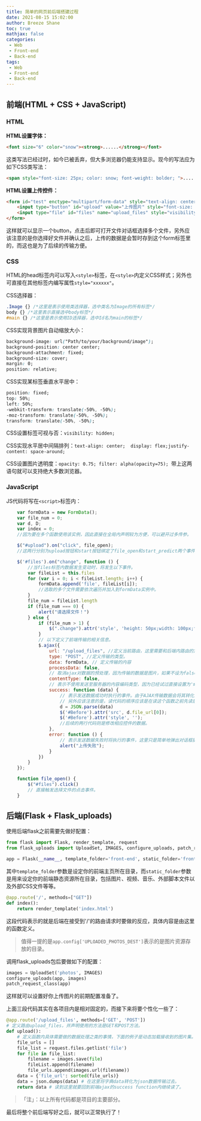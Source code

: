 ```yaml
---
title: 简单的网页前后端搭建过程
date: 2021-08-15 15:02:00
author: Breeze Shane
toc: true
mathjax: false
categories: 
 - Web
 - Front-end
 - Back-end
tags: 
 - Web
 - Front-end
 - Back-end
---
```


## 前端(HTML + CSS + JavaScript)

### HTML

**HTML设置字体：**

```html
<font size="6" color="snow"><strong>......</strong></font>
```

这类写法已经过时，如今已被丢弃，但大多浏览器仍能支持显示。现今的写法应为如下CSS类写法：

```html
<span style="font-size: 25px; color: snow; font-weight: bolder; ">......</span>
```

**HTML设置上传控件：**

```html
<form id="test" enctype="multipart/form-data" style="text-align: center; ">
    <input type="button" id="upload" value="上传图片" style="font-size: 25px; font-weight: bold; "><br>
    <input type="file" id="files" name="upload_files" style="visibility: hidden" multiple="multiple">
</form>
```

这样就可以显示一个button，点击后即可打开文件对话框选择多个文件，另外应该注意的是你选择好文件并确认之后，上传的数据是会暂时存到这个form标签里的，而这也是为了后续的传输方便。

### CSS

HTML的head标签内可以写入`<style>`标签，在`<style>`内定义CSS样式；另外也可直接在其他标签内编写属性`style="xxxxxx"`。

CSS选择器：

```css
.Image {} /*这里是表示使用类选择器，选中类名为Image的所有标签*/
body {} /*这里表示直接选中body标签*/
#main {} /*这里是表示使用ID选择器，选中Id名为main的标签*/
```

CSS实现背景图片自动缩放大小：

```css
background-image: url("Path/to/your/background/image");
background-position: center center;
background-attachment: fixed;
background-size: cover;
margin: 0;
position: relative;
```

CSS实现某标签垂直水平居中：

```css
position: fixed;
top: 50%;
left: 50%;
-webkit-transform: translate(-50%, -50%);
-moz-transform: translate(-50%, -50%);
transform: translate(-50%, -50%);
```

CSS设置标签可视与否：`visibility: hidden;`

CSS实现水平居中间隔排列：`text-align: center;  display: flex;justify-content: space-around; `

CSS设置图片透明度：`opacity: 0.75; filter: alpha(opacity=75); `带上这两语句就可以支持绝大多数浏览器。

### JavaScript

JS代码将写在`<script>`标签内：

```javascript
    var formData = new FormData(); 
    var file_num = 0;
    var d, D;
    var index = 0;
	//因为要在多个函数使用该实例，因此直接在全局内声明较为方便，可以避开过多传参。

    $("#upload").on("click", file_open);
	//这两行分别为upload按钮和start按钮绑定了file_open和start_predict两个事件。

    $('#files').on("change", function () { 
        //当files标签内数据发生变动时，将发生以下事件。
        var fileList = this.files
        for (var i = 0; i < fileList.length; i++) {
            formData.append('file', fileList[i]);
            //选取的多个文件需要依次遍历并加入到formData实例中。
        }
        file_num = fileList.length
        if (file_num === 0) {
            alert("请选择文件！")
        } else {
            if (file_num > 1) {
                $(".change").attr('style', 'height: 50px;width: 100px;font-size: 25px; visibility: visible;')
            }
            // 以下定义了前端传输的相关信息。
            $.ajax({
                url: "/upload_files", //定义当前路由，这里需要和后端内路由的定义保持一致。
                type: "POST", //定义传输的类型。
                data: formData, // 定义传输的内容
                processData: false, 
                // 取消ajax对数据的预处理，因为传输的数据是图片，如果不设为false的话ajax会将数据转化为字符串类型，就会导致图片二进制流被误处理，因此必须要设置为false。
                contentType: false,
                // 表示不使用发送至服务器的内容编码类型，因为已经试过直接设置为'multipart/form-data'，但依旧会报错，只有在设置为false的时候才会正常处理。
                success: function (data) {
                    // 表示发送数据成功时执行的事件。由于AJAX传输数据会将其转化为JSON，因此需要用JSON包的parse方法来解析数据。
                    // 另外应该注意的是，读代码的顺序应该是在读这个函数之前先读后端对数据的处理，然后再回来读这个success function。因为是后端接受到数据并处理之后会有一个return来返回要显示的数据，这个数据就会输入到函数的data参数内。
                    d = JSON.parse(data)
                    $('#Before').attr('src', d.file_url[0]);
                    $('#Before').attr('style', '');
                    //后续的两行代码则是修改相应控件的数据。
                },
                error: function () {
                    // 表示发送数据失败时将执行的事件，这里只是简单地弹出对话框提示错误。
                    alert("上传失败");
                }
            })
        }
    });

    function file_open() {
        $("#files").click()
        // 直接触发选择文件的点击事件。
    }
```



## 后端(Flask + Flask_uploads)

使用后端flask之前需要先做好配置：

```python
from flask import Flask, render_template, request
from flask_uploads import UploadSet, IMAGES, configure_uploads, patch_request_class

app = Flask(__name__, template_folder='front-end', static_folder='front-end/Static_Files')
```

其中`template_folder`参数是设定你的前端主页所在目录，而`static_folder`参数是用来设定你的前端静态资源所在目录，包括图片、视频、音乐、外部脚本文件以及外部CSS文件等等。

```python
@app.route('/', methods=["GET"])
def index():
    return render_template('index.html')
```

这段代码表示的就是后端在接受到'/'的路由请求时要做的反应，具体内容是由这里的函数定义。

> 值得一提的是`app.config['UPLOADED_PHOTOS_DEST']`表示的是图片资源存放的目录。

调用flask_uploads包后要做如下的配置：

```python
images = UploadSet('photos', IMAGES)
configure_uploads(app, images)
patch_request_class(app)
```

这样就可以设置好你上传图片的前期配置准备了。

上面三段代码其实在各项目内是相对固定的，而接下来将要个性化一些了：

```python
@app.route('/upload_files', methods=['GET', 'POST'])
# 定义路由upload_files，并声明使用的方法是GET和POST方法。
def upload():
    # 定义函数内具体需要做的数据处理之类的事情，下面的例子是动态加载接收到的图片集。
    file_urls = []
    file_list = request.files.getlist('file')
    for file in file_list:
        filename = images.save(file)
        fileList.append(filename)
        file_urls.append(images.url(filename))
    data = {'file_url': sorted(file_urls)}
    data = json.dumps(data) # 在这里将字典data转化为json数据传输过去。
    return data # 读到这里就要回到前端ajax的success function内继续读了。
```

>  「注」：以上所有代码都是项目的主要部分。

最后将整个前后端写好之后，就可以正常执行了！
